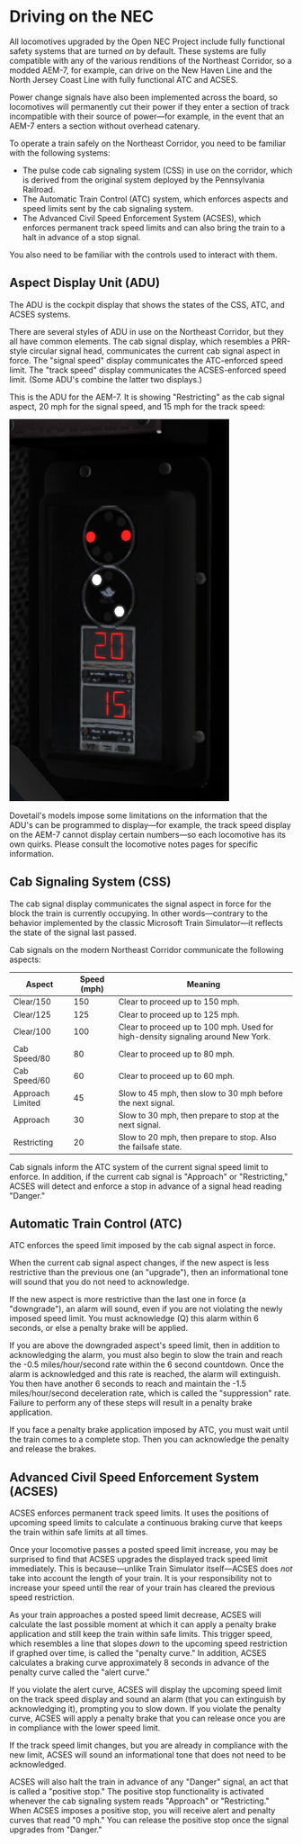 # Driving on the NEC

All locomotives upgraded by the Open NEC Project include fully functional safety systems that are turned *on* by default. These systems are fully compatible with any of the various renditions of the Northeast Corridor, so a modded AEM-7, for example, can drive on the New Haven Line and the North Jersey Coast Line with fully functional ATC and ACSES.

Power change signals have also been implemented across the board, so locomotives will permanently cut their power if they enter a section of track incompatible with their source of power—for example, in the event that an AEM-7 enters a section without overhead catenary.

To operate a train safely on the Northeast Corridor, you need to be familiar with the following systems:

- The pulse code cab signaling system (CSS) in use on the corridor, which is derived from the original system deployed by the Pennsylvania Railroad.
- The Automatic Train Control (ATC) system, which enforces aspects and speed limits sent by the cab signaling system.
- The Advanced Civil Speed Enforcement System (ACSES), which enforces permanent track speed limits and can also bring the train to a halt in advance of a stop signal.

You also need to be familiar with the controls used to interact with them.

## Aspect Display Unit (ADU)

The ADU is the cockpit display that shows the states of the CSS, ATC, and ACSES systems.

There are several styles of ADU in use on the Northeast Corridor, but they all have common elements. The cab signal display, which resembles a PRR-style circular signal head, communicates the current cab signal aspect in force. The "signal speed" display communicates the ATC-enforced speed limit. The "track speed" display communicates the ACSES-enforced speed limit. (Some ADU's combine the latter two displays.)

This is the ADU for the AEM-7. It is showing "Restricting" as the cab signal aspect, 20 mph for the signal speed, and 15 mph for the track speed:

![AEM-7 ADU](adu-aem7.jpg)

Dovetail's models impose some limitations on the information that the ADU's can be programmed to display—for example, the track speed display on the AEM-7 cannot display certain numbers—so each locomotive has its own quirks. Please consult the locomotive notes pages for specific information.

## Cab Signaling System (CSS)

The cab signal display communicates the signal aspect in force for the block the train is currently occupying. In other words—contrary to the behavior implemented by the classic Microsoft Train Simulator—it reflects the state of the signal last passed.

Cab signals on the modern Northeast Corridor communicate the following aspects:

| Aspect | Speed (mph) | Meaning |
| --- | --- | --- |
| Clear/150 | 150 | Clear to proceed up to 150 mph. |
| Clear/125 | 125 | Clear to proceed up to 125 mph. |
| Clear/100 | 100 | Clear to proceed up to 100 mph. Used for high-density signaling around New York. |
| Cab Speed/80 | 80 | Clear to proceed up to 80 mph. |
| Cab Speed/60 | 60 | Clear to proceed up to 60 mph. |
| Approach Limited | 45 | Slow to 45 mph, then slow to 30 mph before the next signal. |
| Approach | 30 | Slow to 30 mph, then prepare to stop at the next signal. |
| Restricting | 20 | Slow to 20 mph, then prepare to stop. Also the failsafe state. |

Cab signals inform the ATC system of the current signal speed limit to enforce. In addition, if the current cab signal is "Approach" or "Restricting," ACSES will detect and enforce a stop in advance of a signal head reading "Danger."

## Automatic Train Control (ATC)

ATC enforces the speed limit imposed by the cab signal aspect in force.

When the current cab signal aspect changes, if the new aspect is less restrictive than the previous one (an "upgrade"), then an informational tone will sound that you do not need to acknowledge.

If the new aspect is more restrictive than the last one in force (a "downgrade"), an alarm will sound, even if you are not violating the newly imposed speed limit. You must acknowledge (Q) this alarm within 6 seconds, or else a penalty brake will be applied.

If you are above the downgraded aspect's speed limit, then in addition to acknowledging the alarm, you must also begin to slow the train and reach the -0.5 miles/hour/second rate within the 6 second countdown. Once the alarm is acknowledged and this rate is reached, the alarm will extinguish. You then have another 6 seconds to reach and maintain the -1.5 miles/hour/second deceleration rate, which is called the "suppression" rate. Failure to perform any of these steps will result in a penalty brake application.

If you face a penalty brake application imposed by ATC, you must wait until the train comes to a complete stop. Then you can acknowledge the penalty and release the brakes.

## Advanced Civil Speed Enforcement System (ACSES)

ACSES enforces permanent track speed limits. It uses the positions of upcoming speed limits to calculate a continuous braking curve that keeps the train within safe limits at all times.

Once your locomotive passes a posted speed limit increase, you may be surprised to find that ACSES upgrades the displayed track speed limit immediately. This is because—unlike Train Simulator itself—ACSES does *not* take into account the length of your train. It is your responsibility not to increase your speed until the rear of your train has cleared the previous speed restriction.

As your train approaches a posted speed limit decrease, ACSES will calculate the last possible moment at which it can apply a penalty brake application and still keep the train within safe limits. This trigger speed, which resembles a line that slopes *down* to the upcoming speed restriction if graphed over time, is called the "penalty curve." In addition, ACSES calculates a braking curve approximately 8 seconds in advance of the penalty curve called the "alert curve."

If you violate the alert curve, ACSES will display the upcoming speed limit on the track speed display and sound an alarm (that you can extinguish by acknowledging it), prompting you to slow down. If you violate the penalty curve, ACSES will apply a penalty brake that you can release once you are in compliance with the lower speed limit.

If the track speed limit changes, but you are already in compliance with the new limit, ACSES will sound an informational tone that does not need to be acknowledged.

ACSES will also halt the train in advance of any "Danger" signal, an act that is called a "positive stop." The positive stop functionality is activated whenever the cab signaling system reads "Approach" or "Restricting." When ACSES imposes a positive stop, you will receive alert and penalty curves that read "0 mph." You can release the positive stop once the signal upgrades from "Danger."